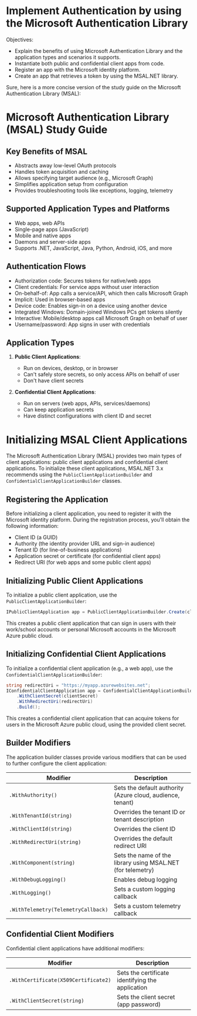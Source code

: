 # Implement Authentication by using the Microsoft Authentication Library

Objectives:

- Explain the benefits of using Microsoft Authentication Library and the application types and scenarios it supports.
- Instantiate both public and confidential client apps from code.
- Register an app with the Microsoft identity platform.
- Create an app that retrieves a token by using the MSAL.NET library.

Sure, here is a more concise version of the study guide on the Microsoft Authentication Library (MSAL):

# Microsoft Authentication Library (MSAL) Study Guide

## Key Benefits of MSAL

- Abstracts away low-level OAuth protocols
- Handles token acquisition and caching
- Allows specifying target audience (e.g., Microsoft Graph)
- Simplifies application setup from configuration
- Provides troubleshooting tools like exceptions, logging, telemetry

## Supported Application Types and Platforms

- Web apps, web APIs
- Single-page apps (JavaScript)
- Mobile and native apps
- Daemons and server-side apps
- Supports .NET, JavaScript, Java, Python, Android, iOS, and more

## Authentication Flows

- Authorization code: Secures tokens for native/web apps
- Client credentials: For service apps without user interaction
- On-behalf-of: App calls a service/API, which then calls Microsoft Graph
- Implicit: Used in browser-based apps
- Device code: Enables sign-in on a device using another device
- Integrated Windows: Domain-joined Windows PCs get tokens silently
- Interactive: Mobile/desktop apps call Microsoft Graph on behalf of user
- Username/password: App signs in user with credentials

## Application Types

1. **Public Client Applications**:
   - Run on devices, desktop, or in browser
   - Can't safely store secrets, so only access APIs on behalf of user
   - Don't have client secrets

2. **Confidential Client Applications**:
   - Run on servers (web apps, APIs, services/daemons)
   - Can keep application secrets
   - Have distinct configurations with client ID and secret


# Initializing MSAL Client Applications

The Microsoft Authentication Library (MSAL) provides two main types of client applications: public client applications and confidential client applications. To initialize these client applications, MSAL.NET 3.x recommends using the `PublicClientApplicationBuilder` and `ConfidentialClientApplicationBuilder` classes.

## Registering the Application

Before initializing a client application, you need to register it with the Microsoft identity platform. During the registration process, you'll obtain the following information:

- Client ID (a GUID)
- Authority (the identity provider URL and sign-in audience)
- Tenant ID (for line-of-business applications)
- Application secret or certificate (for confidential client apps)
- Redirect URI (for web apps and some public client apps)

## Initializing Public Client Applications

To initialize a public client application, use the `PublicClientApplicationBuilder`:

```csharp
IPublicClientApplication app = PublicClientApplicationBuilder.Create(clientId).Build();
```

This creates a public client application that can sign in users with their work/school accounts or personal Microsoft accounts in the Microsoft Azure public cloud.

## Initializing Confidential Client Applications

To initialize a confidential client application (e.g., a web app), use the `ConfidentialClientApplicationBuilder`:

```csharp
string redirectUri = "https://myapp.azurewebsites.net";
IConfidentialClientApplication app = ConfidentialClientApplicationBuilder.Create(clientId)
    .WithClientSecret(clientSecret)
    .WithRedirectUri(redirectUri)
    .Build();
```

This creates a confidential client application that can acquire tokens for users in the Microsoft Azure public cloud, using the provided client secret.

## Builder Modifiers

The application builder classes provide various modifiers that can be used to further configure the client application:

| Modifier | Description |
| --- | --- |
| `.WithAuthority()` | Sets the default authority (Azure cloud, audience, tenant) |
| `.WithTenantId(string)` | Overrides the tenant ID or tenant description |
| `.WithClientId(string)` | Overrides the client ID |
| `.WithRedirectUri(string)` | Overrides the default redirect URI |
| `.WithComponent(string)` | Sets the name of the library using MSAL.NET (for telemetry) |
| `.WithDebugLogging()` | Enables debug logging |
| `.WithLogging()` | Sets a custom logging callback |
| `.WithTelemetry(TelemetryCallback)` | Sets a custom telemetry callback |

## Confidential Client Modifiers

Confidential client applications have additional modifiers:

| Modifier | Description |
| --- | --- |
| `.WithCertificate(X509Certificate2)` | Sets the certificate identifying the application |
| `.WithClientSecret(string)` | Sets the client secret (app password) |

